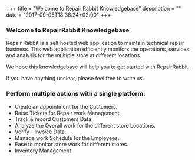 +++
title = "Welcome to Repair Rabbit Knowledgebase"
description = ""
date = "2017-09-05T18:36:24+02:00"
+++


### Welcome to RepairRabbit Knowledgebase


Repair Rabbit is a self hosted web application to maintain technical repair business. This web application efficiently monitors the operations, services and analysis for the multiple store at different locations.  

We hope this knowledgebase will help you to get started with RepairRabbit.

If you have anything unclear, please feel free to write us.


### Perform multiple actions with a single platform:

* Create an appointment for the Customers. 
* Raise Tickets for Repair work Management
* Track & record Customers Data
* Analyze the Overall work for the different store Locations.
* Verify - Invoice Data.
* Manage work Schedule for the Employees. 
* Ease to monitor store work for different stores.
* Inventory Management
